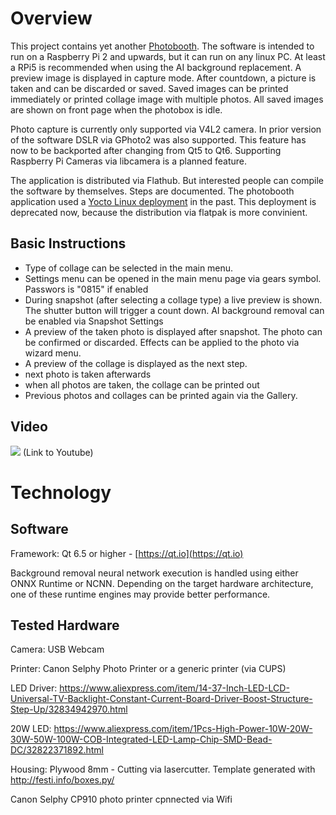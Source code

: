 # Overview

This project contains yet another [Photobooth](https://github.com/saeugetier/photobooth). The software is intended to run on a Raspberry Pi 2 and upwards, but it can run on any linux PC. At least a RPi5 is recommended when using the AI background replacement. A preview image is displayed in capture mode. After countdown, a picture is taken and can be discarded or saved. Saved images can be printed immediately or printed  collage image with multiple photos. All saved images are shown on front page when the photobox is idle.

Photo capture is currently only supported via V4L2 camera. In prior version of the software DSLR via GPhoto2 was also supported. This feature has now to be backported after changing from Qt5 to Qt6. Supporting Raspberry Pi Cameras via libcamera is a planned feature.

The application is distributed via Flathub. But interested people can compile the software by themselves. Steps are documented. The photobooth application used a [Yocto Linux deployment](https://github.com/saeugetier/poky-photobooth/) in the past. This deployment is deprecated now, because the distribution via flatpak is more convinient. 

## Basic Instructions
* Type of collage can be selected in the main menu.
* Settings menu can be opened in the main menu page via gears symbol. Passwors is "0815" if enabled
* During snapshot (after selecting a collage type) a live preview is shown. The shutter button will trigger a count down. AI background removal can be enabled via Snapshot Settings
* A preview of the taken photo is displayed after snapshot. The photo can be confirmed or discarded. Effects can be applied to the photo via wizard menu.
* A preview of the collage is displayed as the next step.
* next photo is taken afterwards
* when all photos are taken, the collage can be printed out
* Previous photos and collages can be printed again via the Gallery.

## Video

[![](https://markdown-videos-api.jorgenkh.no/youtube/fB2aQGPT-wg?width=640&height=360)](https://youtu.be/fB2aQGPT-wg)
(Link to Youtube)

# Technology
## Software
Framework: Qt 6.5 or higher - [https://qt.io](https://qt.io)

Background removal neural network execution is handled using either ONNX Runtime or NCNN. Depending on the target hardware architecture, one of these runtime engines may provide better performance.

## Tested Hardware
Camera: USB Webcam

Printer: Canon Selphy Photo Printer or a generic printer (via CUPS)

LED Driver: https://www.aliexpress.com/item/14-37-Inch-LED-LCD-Universal-TV-Backlight-Constant-Current-Board-Driver-Boost-Structure-Step-Up/32834942970.html

20W LED: https://www.aliexpress.com/item/1Pcs-High-Power-10W-20W-30W-50W-100W-COB-Integrated-LED-Lamp-Chip-SMD-Bead-DC/32822371892.html

Housing: Plywood 8mm - Cutting via lasercutter. Template generated with http://festi.info/boxes.py/

Canon Selphy CP910 photo printer cpnnected via Wifi

